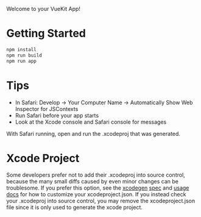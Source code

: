 Welcome to your VueKit App!

# Getting Started

```bash
npm install
npm run build
npm run app
```

# Tips

* In Safari: Develop -> Your Computer Name -> Automatically Show Web Inspector for JSContexts
* Run Safari before your app starts
* Look at the Xcode console and Safari console for messages

With Safari running, open and run the .xcodeproj that was generated.

# Xcode Project

Some developers prefer not to add their .xcodeproj into source control, because the many small diffs caused by even minor changes can be troublesome. If you prefer this option, see the [xcodegen](https://github.com/yonaskolb/XcodeGen) [spec](https://github.com/yonaskolb/XcodeGen/blob/master/Docs/ProjectSpec.md) and [usage docs](https://github.com/yonaskolb/XcodeGen/blob/master/Docs/Usage.md) for how to customize your xcodeproject.json. If you instead check your .xcodeproj into source control, you may remove the xcodeproject.json file since it is only used to generate the xcode project.